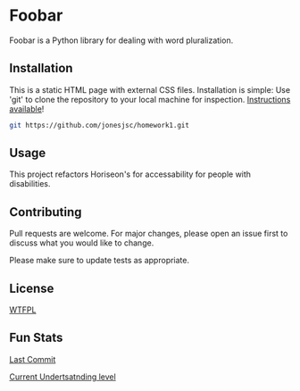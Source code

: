 # Foobar

Foobar is a Python library for dealing with word pluralization.

## Installation

This is a static HTML page with external CSS files.  Installation is simple: Use 'git' to clone the repository to your local machine for inspection.  [Instructions available](https://docs.github.com/en/github/creating-cloning-and-archiving-repositories/cloning-a-repository)!

```bash
git https://github.com/jonesjsc/homework1.git
```

## Usage

This project refactors Horiseon's for accessability for people with disabilities.

## Contributing
Pull requests are welcome. For major changes, please open an issue first to discuss what you would like to change.

Please make sure to update tests as appropriate.

## License
[WTFPL](https://choosealicense.com/licenses/wtfpl/)

## Fun Stats
[Last Commit](https://img.shields.io/github/last-commit/jonesjsc/homework1)

[Current Undertsatnding level](https://img.shields.io/badge/Understanding%20Level-Barely-yellow)


